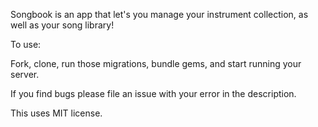 Songbook is an app that let's you manage your instrument collection, as well as your song library!

To use:

Fork, clone, run those migrations, bundle gems, and start running your server.

If you find bugs please file an issue with your error in the description.

This uses MIT license. 
